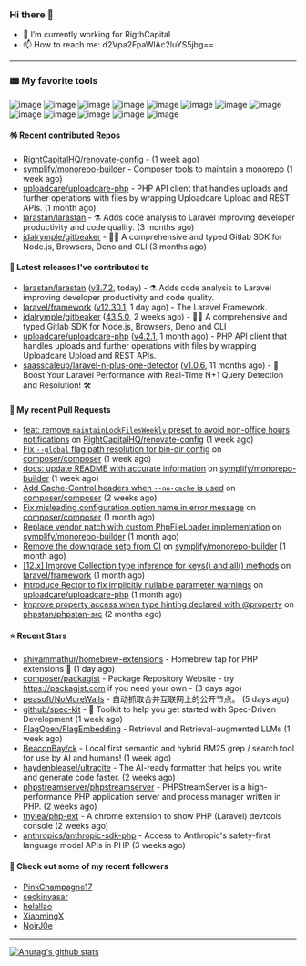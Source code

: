 ### Hi there 👋

- 🔭 I’m currently working for RigthCapital
- 📫 How to reach me: d2Vpa2FpaWlAc2luYS5jbg==

---

### 📟 My favorite tools
![image](https://img.shields.io/badge/Laravel-FF2D20?style=for-the-badge&logo=laravel&logoColor=white)
![image](http://img.shields.io/badge/-PHPStorm-181717?style=for-the-badge&logo=phpstorm&logoColor=white)
![image](https://img.shields.io/badge/Github%20Actions-282a2e?style=for-the-badge&logo=githubactions&logoColor=367cfe)
![image](https://img.shields.io/badge/Jira-0052CC?style=for-the-badge&logo=Jira&logoColor=white)
![image](https://img.shields.io/badge/Sentry-black?style=for-the-badge&logo=Sentry&logoColor=#362D59)
![image](https://img.shields.io/badge/ChatGPT-74aa9c?style=for-the-badge&logo=openai&logoColor=white)
![image](https://img.shields.io/badge/Medium-12100E?style=for-the-badge&logo=medium&logoColor=white)
![image](https://img.shields.io/badge/RSS-FFA500?style=for-the-badge&logo=rss&logoColor=white)
![image](https://img.shields.io/badge/Amazon_AWS-FF9900?style=for-the-badge&logo=amazonaws&logoColor=white)
![image](https://img.shields.io/badge/Slack-4A154B?style=for-the-badge&logo=slack&logoColor=white)
![image](https://img.shields.io/badge/Zoom-2D8CFF?style=for-the-badge&logo=zoom&logoColor=white)
![image](https://img.shields.io/badge/Netflix-E50914?style=for-the-badge&logo=netflix&logoColor=white)
![image](https://img.shields.io/badge/Spotify-1ED760?&style=for-the-badge&logo=spotify&logoColor=white)

#### 🪅 Recent contributed Repos

- [RightCapitalHQ/renovate-config](https://github.com/RightCapitalHQ/renovate-config) -  (1 week ago)
- [symplify/monorepo-builder](https://github.com/symplify/monorepo-builder) - Composer tools to maintain a monorepo (1 week ago)
- [uploadcare/uploadcare-php](https://github.com/uploadcare/uploadcare-php) - PHP API client that handles uploads and further operations with files by wrapping Uploadcare Upload and REST APIs. (1 month ago)
- [larastan/larastan](https://github.com/larastan/larastan) - ⚗️ Adds code analysis to Laravel improving developer productivity and code quality. (3 months ago)
- [jdalrymple/gitbeaker](https://github.com/jdalrymple/gitbeaker) - 🦊🧪 A comprehensive and typed Gitlab SDK for Node.js, Browsers, Deno and CLI  (3 months ago)

#### 🔭 Latest releases I've contributed to

- [larastan/larastan](https://github.com/larastan/larastan) ([v3.7.2](https://github.com/larastan/larastan/releases/tag/v3.7.2), today) - ⚗️ Adds code analysis to Laravel improving developer productivity and code quality.
- [laravel/framework](https://github.com/laravel/framework) ([v12.30.1](https://github.com/laravel/framework/releases/tag/v12.30.1), 1 day ago) - The Laravel Framework.
- [jdalrymple/gitbeaker](https://github.com/jdalrymple/gitbeaker) ([43.5.0](https://github.com/jdalrymple/gitbeaker/releases/tag/43.5.0), 2 weeks ago) - 🦊🧪 A comprehensive and typed Gitlab SDK for Node.js, Browsers, Deno and CLI 
- [uploadcare/uploadcare-php](https://github.com/uploadcare/uploadcare-php) ([v4.2.1](https://github.com/uploadcare/uploadcare-php/releases/tag/v4.2.1), 1 month ago) - PHP API client that handles uploads and further operations with files by wrapping Uploadcare Upload and REST APIs.
- [saasscaleup/laravel-n-plus-one-detector](https://github.com/saasscaleup/laravel-n-plus-one-detector) ([v1.0.6](https://github.com/saasscaleup/laravel-n-plus-one-detector/releases/tag/v1.0.6), 11 months ago) - 🚀 Boost Your Laravel Performance with Real-Time N&#43;1 Query Detection and Resolution! 🛠️

#### 🔨 My recent Pull Requests

- [feat: remove `maintainLockFilesWeekly` preset to avoid non-office hours notifications](https://github.com/RightCapitalHQ/renovate-config/pull/219) on [RightCapitalHQ/renovate-config](https://github.com/RightCapitalHQ/renovate-config) (1 week ago)
- [Fix `--global` flag path resolution for bin-dir config](https://github.com/composer/composer/pull/12537) on [composer/composer](https://github.com/composer/composer) (1 week ago)
- [docs: update README with accurate information](https://github.com/symplify/monorepo-builder/pull/89) on [symplify/monorepo-builder](https://github.com/symplify/monorepo-builder) (1 week ago)
- [Add Cache-Control headers when `--no-cache` is used](https://github.com/composer/composer/pull/12527) on [composer/composer](https://github.com/composer/composer) (2 weeks ago)
- [Fix misleading configuration option name in error message](https://github.com/composer/composer/pull/12498) on [composer/composer](https://github.com/composer/composer) (1 month ago)
- [Replace vendor patch with custom PhpFileLoader implementation](https://github.com/symplify/monorepo-builder/pull/85) on [symplify/monorepo-builder](https://github.com/symplify/monorepo-builder) (1 month ago)
- [Remove the downgrade setp from CI](https://github.com/symplify/monorepo-builder/pull/81) on [symplify/monorepo-builder](https://github.com/symplify/monorepo-builder) (1 month ago)
- [[12.x] Improve Collection type inference for keys() and all() methods](https://github.com/laravel/framework/pull/56546) on [laravel/framework](https://github.com/laravel/framework) (1 month ago)
- [Introduce Rector to fix implicitly nullable parameter warnings](https://github.com/uploadcare/uploadcare-php/pull/218) on [uploadcare/uploadcare-php](https://github.com/uploadcare/uploadcare-php) (1 month ago)
- [Improve property access when type hinting declared with @property](https://github.com/phpstan/phpstan-src/pull/4075) on [phpstan/phpstan-src](https://github.com/phpstan/phpstan-src) (2 months ago)

#### ⭐ Recent Stars

- [shivammathur/homebrew-extensions](https://github.com/shivammathur/homebrew-extensions) - Homebrew tap for PHP extensions :beers: (1 day ago)
- [composer/packagist](https://github.com/composer/packagist) - Package Repository Website - try https://packagist.com if you need your own - (3 days ago)
- [peasoft/NoMoreWalls](https://github.com/peasoft/NoMoreWalls) - 自动抓取合并互联网上的公开节点。 (5 days ago)
- [github/spec-kit](https://github.com/github/spec-kit) - 💫 Toolkit to help you get started with Spec-Driven Development (1 week ago)
- [FlagOpen/FlagEmbedding](https://github.com/FlagOpen/FlagEmbedding) - Retrieval and Retrieval-augmented LLMs (1 week ago)
- [BeaconBay/ck](https://github.com/BeaconBay/ck) - Local first semantic and hybrid BM25 grep / search tool for use by AI and humans!  (1 week ago)
- [haydenbleasel/ultracite](https://github.com/haydenbleasel/ultracite) - The AI-ready formatter that helps you write and generate code faster. (2 weeks ago)
- [phpstreamserver/phpstreamserver](https://github.com/phpstreamserver/phpstreamserver) - PHPStreamServer is a high-performance PHP application server and process manager written in PHP. (2 weeks ago)
- [tnylea/php-ext](https://github.com/tnylea/php-ext) - A chrome extension to show PHP (Laravel) devtools console (2 weeks ago)
- [anthropics/anthropic-sdk-php](https://github.com/anthropics/anthropic-sdk-php) - Access to Anthropic&#39;s safety-first language model APIs in PHP (3 weeks ago)

#### 👯 Check out some of my recent followers

- [PinkChampagne17](https://github.com/PinkChampagne17)
- [seckinyasar](https://github.com/seckinyasar)
- [helallao](https://github.com/helallao)
- [XiaomingX](https://github.com/XiaomingX)
- [NoirJ0e](https://github.com/NoirJ0e)


---



[![Anurag's github stats](https://github-readme-stats.vercel.app/api?username=kayw-geek&show_icons=true&theme=onedark)](https://github.com/kayw-geek)
